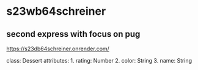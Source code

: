 # s23wb64schreiner

## second express with focus on pug

https://s23db64schreiner.onrender.com/

class: Dessert
attributes:
    1. rating: Number
    2. color: String
    3. name: String